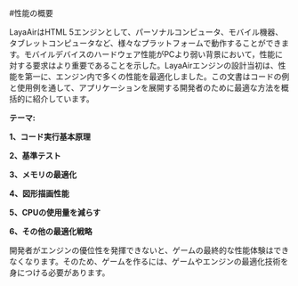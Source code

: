 #性能の概要



LayaAirはHTML 5エンジンとして、パーソナルコンピュータ、モバイル機器、タブレットコンピュータなど、様々なプラットフォームで動作することができます。モバイルデバイスのハードウェア性能がPCより弱い背景において，性能に対する要求はより重要であることを示した。LayaAirエンジンの設計当初は、性能を第一に、エンジン内で多くの性能を最適化しました。この文書はコードの例と使用例を通して、アプリケーションを展開する開発者のために最適な方法を概括的に紹介しています。


 



**テーマ:**


 **1、コード実行基本原理**

**2、基準テスト**

**3、メモリの最適化**

**4、図形描画性能**

**5、CPUの使用量を減らす**

**6、その他の最適化戦略**

開発者がエンジンの優位性を発揮できないと、ゲームの最終的な性能体験はできなくなります。そのため、ゲームを作るには、ゲームやエンジンの最適化技術を身につける必要があります。


 